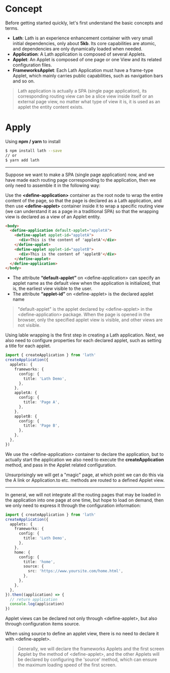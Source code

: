 # Concept

Before getting started quickly, let's first understand the basic concepts and terms.

- **Lath**: Lath is an experience enhancement container with very small initial dependencies, only about **5kb**. Its core capabilities are atomic, and dependencies are only dynamically loaded when needed.
- **Application**: A Lath application is composed of several Applets.
- **Applet**: An Applet is composed of one page or one View and its related configuration files.
- **FrameworksApplet**: Each Lath Application must have a frame-type Applet, which mainly carries public capabilities, such as navigation bars and so on.

> Lath application is actually a SPA (single page application), its corresponding routing view can be a slice view inside itself or an external page view, no matter what type of view it is, it is used as an applet the entity content exists.

# Apply

Using **npm / yarn** to install

```bash
$ npm install lath --save
// or
$ yarn add lath

```

---

Suppose we want to make a SPA (single page application) now, and we have made each routing page corresponding to the application, then we only need to assemble it in the following way:

Use the **&lt;define-application>** container as the root node to wrap the entire content of the page, so that the page is declared as a Lath application, and then use **&lt;define-applet>** container inside it to wrap a specific routing view (we can understand it as a page in a traditional SPA) so that the wrapping view is declared as a view of an Applet entity.

```html
<body>
  <define-application default-applet="appletA">
    <define-applet applet-id="appletA">
      <div>This is the content of 'appletA'</div>
    </define-applet>
    <define-applet applet-id="appletB">
      <div>This is the content of 'appletB'</div>
    </define-applet>
  </define-application>
</body>
```

- The attribute **“default-applet”** on &lt;define-application> can specify an applet name as the default view when the application is initialized, that is, the earliest view visible to the user.</li>
- The attribute **“applet-id”** on &lt;define-applet> is the declared applet name</li>

> "default-applet" is the applet declared by &lt;define-applet> in the &lt;define-application> package. When the page is opened in the browser, only the specified applet view is visible, and other views are not visible.

Using lable wrapping is the first step in creating a Lath application. Next, we also need to configure properties for each declared applet, such as setting a title for each applet.

```ts
import { createApplication } from 'lath'
createApplication({
  applets: {
    frameworks: {
      config: {
        title: 'Lath Demo',
      },
    },
    appletA: {
      config: {
        title: 'Page A',
      },
    },
    appletB: {
      config: {
        title: 'Page B',
      },
    },
  },
})
```

We use the &lt;define-application> container to declare the application, but to actually start the application we also need to execute the **createApplication** method, and pass in the Applet related configuration.

Unsurprisingly we will get a "magic" page, at which point we can do this via the A link or <a to-applet="docs?id=apiApplicationTo" clone-as="popDoc">Application.to</a> etc. methods are routed to a defined Applet view.

---

In general, we will not integrate all the routing pages that may be loaded in the application into one page at one time, but hope to load on demand, then we only need to express it through the configuration information:

```ts
import { createApplication } from 'lath'
createApplication({
  applets: {
    frameworks: {
      config: {
        title: 'Lath Demo',
      },
    },
    home: {
      config: {
        title: 'home',
        source: {
          src: 'https://www.yoursite.com/home.html',
        },
      },
    },
  },
}).then((application) => {
  // return application
  console.log(application)
})
```

Applet views can be declared not only through &lt;define-applet>, but also through configuration items <a to-applet="docs?id=source" clone-as="popDoc">source</a>.

When using source to define an applet view, there is no need to declare it with &lt;define-applet>.

> Generally, we will declare the frameworks Applets and the first screen Applet by the method of &lt;define-applet>, and the other Applets will be declared by configuring the 'source' method, which can ensure the maximum loading speed of the first screen.
